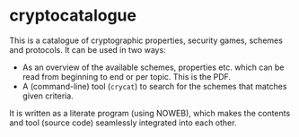 cryptocatalogue
===============================================================================

This is a catalogue of cryptographic properties, security games, schemes and 
protocols.  It can be used in two ways:

 - As an overview of the available schemes, properties etc. which can be read 
   from beginning to end or per topic.  This is the PDF.
 - A (command-line) tool (`crycat`) to search for the schemes that matches 
   given criteria.

It is written as a literate program (using NOWEB), which makes the contents and 
tool (source code) seamlessly integrated into each other.
